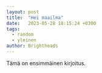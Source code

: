 ```yaml
---
layout: post
title:  "Hei maailma"
date:   2023-05-28 18:15:24 +0300
tags:
  - random
  - yleinen
author: Brightheads
---
```


Tämä on ensimmäinen kirjoitus.